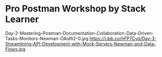 # Pro Postman Workshop by Stack Learner

Day-2-Mastering-Postman-Documentation-Collaboration-Data-Driven-Tasks-Monitors-Newman-OAuth2-0.jpg
https://i.ibb.co/hFP7Cyq/Day-3-Streamlining-API-Development-with-Mock-Servers-Newman-and-Data-Flows.jpg